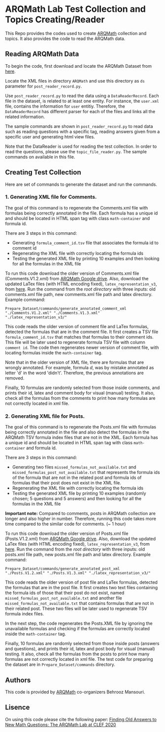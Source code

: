 # ARQMath Lab Test Collection and Topics Creating/Reader 
This Repo provides the codes used to create [ARQMath](https://www.cs.rit.edu/~dprl/ARQMath/) collection and topics. It also provides
the code to read the ARQMath data. 

## Reading ARQMath Data

To begin the code, first download and locate the ARQMath Dataset from [here](https://drive.google.com/drive/folders/1YekTVvfmYKZ8I5uiUMbs21G2mKwF9IAm?usp=sharing).

Locate the XML files in directory `ARQMath` and use this directory as `ds` parameter for ```post_reader_record.py```.

Use ```post_reader_record.py``` to read the data using a ```DataReaderRecord```. Each file in the dataset, is related to at least one entity. For instance, the `user.xml` file, contains the information for `user` entitiy. Therefore, the ```DataReaderRecord``` has different parser for each of the files and links all the related information.

The sample commands are shown in ```post_reader_record.py``` to read data such as reading questions with a specific tag, reading answers given from a specific user and generating html view files.


Note that the DataReader is used for reading the test collection. In order to read the questions, please use the ```topic_file_reader.py```. The sample commands on available in this file.

## Creating Test Collection
Here are set of commands to generate the dataset and run the commands.

### 1. Generating XML file for Comments. 

The goal of this command is to regenerate the Comments.xml file with formulas being correctly annotated in the file.
Each formula has a unique id and should be located in HTML span tag with class `math-container` and formula id.

There are 3 steps in this command:
- Generating `formula_comment_id.tsv` file that associates the formula id to comment id
- Regenerating the XML file with correctly locating the formula ids
- Testing the generated XML file by printing 10 examples and then looking for all the formulas in the XML file

To run this code download the older version of Comments.xml file (Comments.V1.2.xml) from [ARQMath Google drive](https://drive.google.com/drive/folders/1YekTVvfmYKZ8I5uiUMbs21G2mKwF9IAm?usp=sharing).
Also, download the updated LaTex files (with HTML encoding fixed), `latex_representation_v3`, from [here](https://drive.google.com/drive/folders/1o0JnMlyCtNCnW4cq7xwh_btr7qM36mZz?usp=sharing).
Run the command from the *root directory* with three inputs: old comments.xml file path, new comments.xml file path and latex directory. 
Example command:
```
Prepare_Dataset/commands/generate_annotated_comment_xml "./Comments.V1.2.xml" "./Comments.V1.3.xml" "./latex_representation_v3/" 
```

This code reads the older version of comment file and LaTex formulas, detected the formulas that are in the comment file. It first creates a TSV file `formula_comment_id.tsv` that
matches that formulas to their comment ids. This file will be later used to regenerate formula TSV file with column `comment id`. The code
then regenerates newer version of comment file, with locating formulas inside the `math-container` tag.

Note that in the older version of XML file, there are formulas that are wrongly annotated. For example, formula $d$, was by mistake
annotated as letter 'd' in the word 'didn't'. Therefore, the previous annotations are removed.

Finally, 10 formulas are randomly selected from those inside comments, and prints their id, latex and comment body for visual (manual) testing.
It also, check all the formulas from the comments to print how many formulas are not correctly located in xml file.

### 2. Generating XML file for Posts. 

The goal of this command is to regenerate the Posts.xml file with formulas being correctly annotated in the file and also 
detect the formulas in the ARQMath TSV formula index files that are not in the XML.
Each formula has a unique id and should be located in HTML span tag with class `math-container` and formula id.

There are 3 steps in this command:
- Generating two files `missed_formulas_not_available.txt` and `missed_formulas_post_not_available.txt`
that represents the formula ids of the formula that are not in the related post and formula ids of formulas that their post
does not exist in the XML file.
- Regenerating the XML file with correctly locating the formula ids
- Testing the generated XML file by printing 10 examples (randomly chosen; 5 questions and 5 answers) and then looking for all the formulas in the XML file

**Important note:** Compared to comments, posts in ARQMath collection are longer and also higher in number. Therefore, running this
code takes more time compared to the similar code for comments. (~ 1 hour)

To run this code download the older version of Posts.xml file (Posts.V1.2.xml) from [ARQMath Google drive](https://drive.google.com/drive/folders/1YekTVvfmYKZ8I5uiUMbs21G2mKwF9IAm?usp=sharing).
Also, download the updated LaTex files (with HTML encoding fixed), `latex_representation_v3`, from [here](https://drive.google.com/drive/folders/1o0JnMlyCtNCnW4cq7xwh_btr7qM36mZz?usp=sharing).
Run the command from the *root directory* with three inputs: old posts.xml file path, new posts.xml file path and latex directory. 
Example command:
```
Prepare_Dataset/commands/generate_annotated_post_xml "./Posts.V1.2.xml" "./Posts.V1.3.xml" "./latex_representation_v3/" 
```

This code reads the older version of post file and LaTex formulas, detected the formulas that are in the post file. 
It first creates two text files containing the formula ids of those that their post do not exist, named `missed_formulas_post_not_available.txt`
and another file `missed_formulas_not_available.txt` that contains formulas that are not in their related post. These two 
files will be later used to regenerate TSV formula index files.

In the next step, the code regenerates the Posts.XML file by ignoring the unavailable formulas and checking if the formulas are correctly
located inside the `math-container` tag.

Finally, 10 formulas are randomly selected from those inside posts (answers and questions), and prints their id, latex and post body for visual (manual) testing.
It also, check all the formulas from the posts to print how many formulas are not correctly located in xml file.
The test code for preparing the dataset are in `Prepare_Dataset/commands` directory. 
## Authors

This code is provided by [ARQMath](https://www.cs.rit.edu/~dprl/ARQMath/) co-organizers Behrooz Mansouri.

## Lisence 
On using this code please cite the following paper:
[Finding Old Answers to New Math Questions: The ARQMath Lab at CLEF 2020](https://link.springer.com/content/pdf/10.1007/978-3-030-45442-5_73.pdf)
